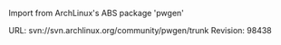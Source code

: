 Import from ArchLinux's ABS package 'pwgen'

URL: svn://svn.archlinux.org/community/pwgen/trunk
Revision: 98438
